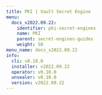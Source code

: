 ```yaml
---
title: PKI | Vault Secret Engine
menu:
  docs_v2022.09.22:
    identifier: pki-secret-engines
    name: PKI
    parent: secret-engines-guides
    weight: 50
menu_name: docs_v2022.09.22
info:
  cli: v0.10.0
  installer: v2022.09.22
  operator: v0.10.0
  unsealer: v0.10.0
  version: v2022.09.22
---
```


